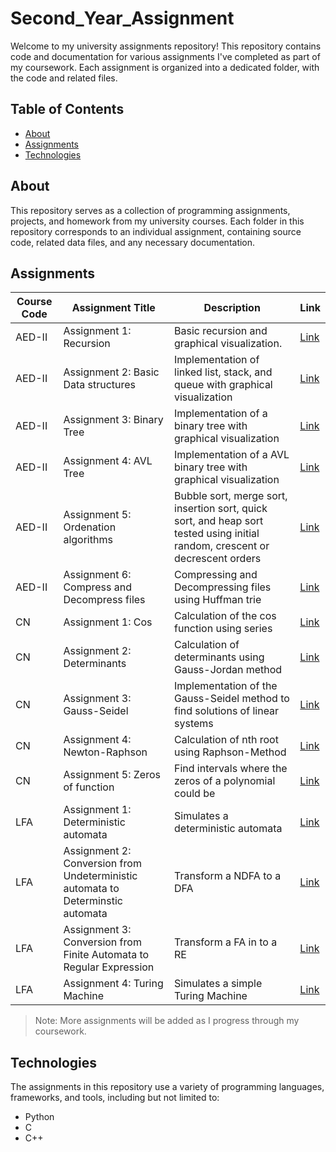 # Second_Year_Assignment

Welcome to my university assignments repository! This repository contains code and documentation for various assignments I've completed as part of my coursework. Each assignment is organized into a dedicated folder, with the code and related files.

## Table of Contents

- [About](#about)
- [Assignments](#assignments)
- [Technologies](#technologies)
  
## About

This repository serves as a collection of programming assignments, projects, and homework from my university courses. Each folder in this repository corresponds to an individual assignment, containing source code, related data files, and any necessary documentation.

## Assignments

| Course Code      | Assignment Title           | Description                            | Link |
|------------------|----------------------------|----------------------------------------|------|
| AED-II            | Assignment 1: Recursion| Basic recursion and graphical visualization.| [Link](./Algorithms_and_Data_Structures_II(AED-II)/T1) |
| AED-II            | Assignment 2: Basic Data structures  | Implementation of linked list, stack, and queue with graphical visualization | [Link](./Algorithms_and_Data_Structures_II(AED-II)/T3) |
| AED-II            | Assignment 3: Binary Tree | Implementation of a binary tree with graphical visualization  | [Link](./Algorithms_and_Data_Structures_II(AED-II)/T3) |
| AED-II            | Assignment 4: AVL Tree | Implementation of a AVL binary tree with graphical visualization  | [Link](./Algorithms_and_Data_Structures_II(AED-II)/T4) |
| AED-II            | Assignment 5: Ordenation algorithms | Bubble sort, merge sort, insertion sort, quick sort, and heap sort tested using initial random, crescent or decrescent orders  | [Link](./Algorithms_and_Data_Structures_II(AED-II)/T5) |
| AED-II            | Assignment 6: Compress and Decompress files | Compressing and Decompressing files using Huffman trie  | [Link](./Algorithms_and_Data_Structures_II(AED-II)/T6) |
| CN            | Assignment 1: Cos | Calculation of the cos function using series  | [Link](./Numeric_Methods(CN)/T1) |
| CN            | Assignment 2: Determinants | Calculation of determinants using Gauss-Jordan method  | [Link](./Numeric_Methods(CN)/T2) |
| CN            | Assignment 3: Gauss-Seidel | Implementation of the Gauss-Seidel method to find solutions of linear systems  | [Link](./Numeric_Methods(CN)/T3) |
| CN            | Assignment 4: Newton-Raphson | Calculation of nth root using Raphson-Method | [Link](./Numeric_Methods(CN)/T4) |
| CN            | Assignment 5: Zeros of function | Find intervals where the zeros of a polynomial could be | [Link](./Numeric_Methods(CN)/T5) |
| LFA            | Assignment 1: Deterministic automata | Simulates a deterministic automata  | [Link](Formal_Languages_and_Automata(LFA)/T1) |
| LFA           | Assignment 2: Conversion from Undeterministic automata to Determinstic automata | Transform a NDFA to a DFA  | [Link](./Formal_Languages_and_Automata(LFA)/T2) |
| LFA            | Assignment 3: Conversion from Finite Automata to Regular Expression | Transform a FA in to a RE | [Link](./Formal_Languages_and_Automata(LFA)/T3) |
| LFA            | Assignment 4: Turing Machine | Simulates a simple Turing Machine | [Link](./Formal_Languages_and_Automata(LFA)/T4) |

> Note: More assignments will be added as I progress through my coursework.

## Technologies

The assignments in this repository use a variety of programming languages, frameworks, and tools, including but not limited to:

- Python
- C
- C++
